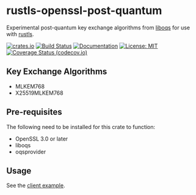 # rustls-openssl-post-quantum
Experimental post-quantum key exchange algorithms from [liboqs](https://github.com/open-quantum-safe/liboqs) for use with
[rustls](https://docs.rs/rustls/latest/rustls/crypto/struct.CryptoProvider.html).


[![crates.io](https://img.shields.io/crates/v/rustls-openssl-post-quantum?style=flat-square&logo=rust)](https://crates.io/crates/rustls-openssl-post-quantum)
[![Build Status](https://github.com/tofay/rustls-openssl-post-quantum/actions/workflows/ci.yml/badge.svg?branch=main)](https://github.com/tofay/rustls-openssl-post-quantum/actions/workflows/ci.yml?query=branch%3Amain)
[![Documentation](https://docs.rs/rustls-openssl-post-quantum/badge.svg)](https://docs.rs/rustls-openssl-post-quantum/)
[![License: MIT](https://img.shields.io/badge/License-MIT-blue.svg)](LICENSE)
[![Coverage Status (codecov.io)](https://codecov.io/gh/tofay/rustls-openssl-post-quantum/branch/main/graph/badge.svg)](https://codecov.io/gh/tofay/rustls-openssl-post-quantum/)

## Key Exchange Algorithms
* MLKEM768
* X25519MLKEM768

## Pre-requisites
The following need to be installed for this crate to function:
* OpenSSL 3.0 or later
* liboqs
* oqsprovider

## Usage

See the [client example](./examples/client.rs).

